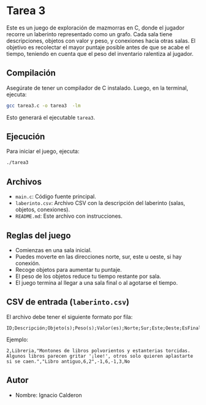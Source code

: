 # Tarea 3

Este es un juego de exploración de mazmorras en C, donde el jugador recorre un laberinto representado como un grafo. Cada sala tiene descripciones, objetos con valor y peso, y conexiones hacia otras salas. El objetivo es recolectar el mayor puntaje posible antes de que se acabe el tiempo, teniendo en cuenta que el peso del inventario ralentiza al jugador.

## Compilación

Asegúrate de tener un compilador de C instalado. Luego, en la terminal, ejecuta:

```bash
gcc tarea3.c -o tarea3  -lm
```

Esto generará el ejecutable `tarea3`.

## Ejecución

Para iniciar el juego, ejecuta:

```bash
./tarea3
```

## Archivos

- `main.c`: Código fuente principal.
- `laberinto.csv`: Archivo CSV con la descripción del laberinto (salas, objetos, conexiones).
- `README.md`: Este archivo con instrucciones.

## Reglas del juego

- Comienzas en una sala inicial.
- Puedes moverte en las direcciones norte, sur, este u oeste, si hay conexión.
- Recoge objetos para aumentar tu puntaje.
- El peso de los objetos reduce tu tiempo restante por sala.
- El juego termina al llegar a una sala final o al agotarse el tiempo.

## CSV de entrada (`laberinto.csv`)

El archivo debe tener el siguiente formato por fila:

```
ID;Descripción;Objeto(s);Peso(s);Valor(es);Norte;Sur;Este;Oeste;EsFinal
```

Ejemplo:

```
2,Libreria,"Montones de libros polvorientos y estanterias torcidas. Algunos libros parecen gritar '¡lee!', otros solo quieren aplastarte si se caen.","Libro antiguo,6,2",-1,6,-1,3,No
```

## Autor

- Nombre: Ignacio Calderon
